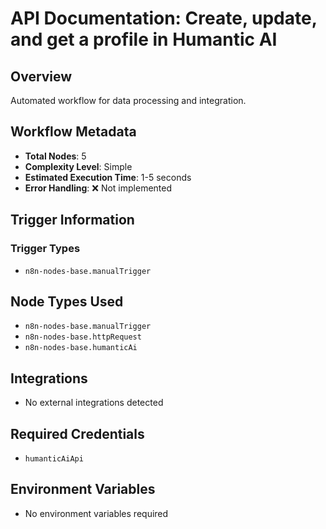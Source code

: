 # API Documentation: Create, update, and get a profile in Humantic AI

## Overview
Automated workflow for data processing and integration.

## Workflow Metadata
- **Total Nodes**: 5
- **Complexity Level**: Simple
- **Estimated Execution Time**: 1-5 seconds
- **Error Handling**: ❌ Not implemented

## Trigger Information
### Trigger Types
- `n8n-nodes-base.manualTrigger`

## Node Types Used
- `n8n-nodes-base.manualTrigger`
- `n8n-nodes-base.httpRequest`
- `n8n-nodes-base.humanticAi`

## Integrations
- No external integrations detected

## Required Credentials
- `humanticAiApi`

## Environment Variables
- No environment variables required

